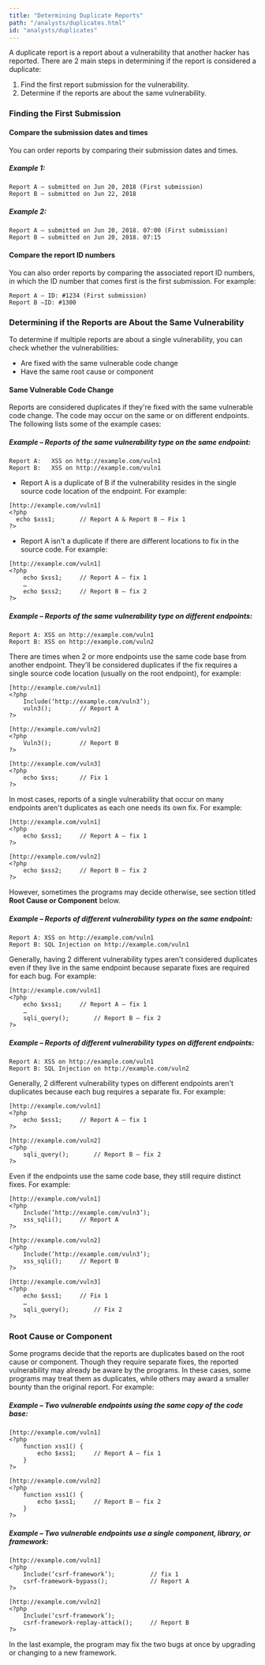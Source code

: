 ```yaml
---
title: "Determining Duplicate Reports"
path: "/analysts/duplicates.html"
id: "analysts/duplicates"
---
```


A duplicate report is a report about a vulnerability that another hacker has reported. There are 2 main steps in determining if the report is considered a duplicate:
1. Find the first report submission for the vulnerability.
2. Determine if the reports are about the same vulnerability. 

### Finding the First Submission

#### Compare the submission dates and times

You can order reports by comparing their submission dates and times.

##### Example 1:
```
Report A – submitted on Jun 20, 2018 (First submission)
Report B – submitted on Jun 22, 2018 
```
##### Example 2:
```
Report A – submitted on Jun 20, 2018. 07:00 (First submission)
Report B – submitted on Jun 20, 2018. 07:15
```
#### Compare the report ID numbers

You can also order reports by comparing the associated report ID numbers, in which the ID number that comes first is the first submission. For example:
```
Report A – ID: #1234 (First submission)
Report B –ID: #1300
```
### Determining if the Reports are About the Same Vulnerability

To determine if multiple reports are about a single vulnerability, you can check whether the vulnerabilities:
* Are fixed with the same vulnerable code change
* Have the same root cause or component

#### Same Vulnerable Code Change

Reports are considered duplicates if they're fixed with the same vulnerable code change. The code may occur on the same or on  different endpoints. The following lists some of the example cases:

##### Example – Reports of the same vulnerability type on the same endpoint:
```
Report A:	XSS on http://example.com/vuln1
Report B:	XSS on http://example.com/vuln1
```
-	Report A is a duplicate of B if the vulnerability resides in the single source code location of the endpoint. For example:
```
[http://example.com/vuln1]
<?php
  echo $xss1;		// Report A & Report B – Fix 1
?>
```
-	Report A isn't a duplicate if there are different locations to fix in the source code. For example:
```
[http://example.com/vuln1]
<?php
	echo $xss1;		// Report A – fix 1
	…
	echo $xss2;		// Report B – fix 2
?>
```
##### Example – Reports of the same vulnerability type on different endpoints:

```
Report A: XSS on http://example.com/vuln1
Report B: XSS on http://example.com/vuln2
```
There are times when 2 or more endpoints use the same code base from another endpoint. They'll be considered duplicates if the fix requires a single source code location (usually on the root endpoint), for example:
```
[http://example.com/vuln1]
<?php
	Include(‘http://example.com/vuln3’);
	vuln3();		// Report A
?>

[http://example.com/vuln2]
<?php
	Vuln3();		// Report B
?>

[http://example.com/vuln3]
<?php
	echo $xss;		// Fix 1
?>
```
In most cases, reports of a single vulnerability that occur on many endpoints aren't duplicates as each one needs its own fix. For example:
```
[http://example.com/vuln1]
<?php
	echo $xss1;		// Report A – fix 1
?>

[http://example.com/vuln2]
<?php
	echo $xss2;		// Report B – fix 2
?>
```
However, sometimes the programs may decide otherwise, see section titled **Root Cause or Component** below.

##### Example – Reports of different vulnerability types on the same endpoint:
```
Report A: XSS on http://example.com/vuln1
Report B: SQL Injection on http://example.com/vuln1
```
Generally, having 2 different vulnerability types aren't considered duplicates even if they live in the same endpoint because separate fixes are required for each bug. For example:
```
[http://example.com/vuln1]
<?php
	echo $xss1;		// Report A – fix 1
	…
	sqli_query();		// Report B – fix 2
?>
```
##### Example – Reports of different vulnerability types on different endpoints:
```
Report A: XSS on http://example.com/vuln1
Report B: SQL Injection on http://example.com/vuln2
```
Generally, 2 different vulnerability types on different endpoints aren't duplicates because each bug requires a separate fix. For example:
```
[http://example.com/vuln1]
<?php
	echo $xss1;		// Report A – fix 1
?>

[http://example.com/vuln2]
<?php
	sqli_query();		// Report B – fix 2
?>
```
Even if the endpoints use the same code base, they still require distinct fixes. For example:
```
[http://example.com/vuln1]
<?php
	Include(‘http://example.com/vuln3’); 
	xss_sqli();		// Report A
?>

[http://example.com/vuln2]
<?php
	Include(‘http://example.com/vuln3’);
	xss_sqli();		// Report B
?>

[http://example.com/vuln3]
<?php
	echo $xss1;		// Fix 1
	…
	sqli_query();		// Fix 2
?>
```
### Root Cause or Component

Some programs decide that the reports are duplicates based on the root cause or component. Though they require separate fixes, the reported vulnerability may already be aware by the programs. In these cases, some programs may treat them as duplicates, while others may award a smaller bounty than the original report. For example:

##### Example – Two vulnerable endpoints using the same copy of the code base:
```
[http://example.com/vuln1]
<?php
	function xss1() {
		echo $xss1;		// Report A – fix 1
	}	
?>

[http://example.com/vuln2]
<?php
	function xss1() {
		echo $xss1;		// Report B – fix 2
	}	
?>
```
##### Example – Two vulnerable endpoints use a single component, library, or framework:
```
[http://example.com/vuln1]
<?php
	Include(‘csrf-framework’);			// fix 1
	csrf-framework-bypass();			// Report A 
?>

[http://example.com/vuln2]
<?php
	Include(‘csrf-framework’);
	csrf-framework-replay-attack();		// Report B
?>
```
In the last example, the program may fix the two bugs at once by upgrading or changing to a new framework.
